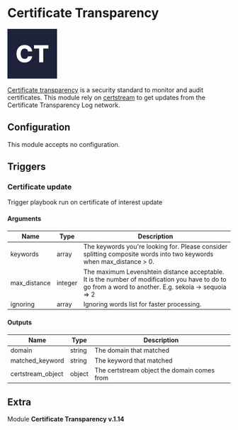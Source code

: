 # Certificate Transparency


![Certificate Transparency](../../assets/playbooks/library/certificate-transparency.png)


[Certificate transparency](https://certificate.transparency.dev/) is a security standard to monitor and audit certificates. This module rely on [certstream](https://certstream.calidog.io/) to get updates from the Certificate Transparency Log network.

## Configuration



This module accepts no configuration.




## Triggers

### Certificate update

Trigger playbook run on certificate of interest update



#### Arguments
| Name      |  Type   |  Description  |
| --------- | ------- | --------------------------- |
| keywords | array | The keywords you're looking for. Please consider splitting composite words into two keywords when max_distance > 0. |
| max_distance | integer | The maximum Levenshtein distance acceptable. It is the number of modification you have to do to go from a word to another. E.g. sekoia -> sequoia => 2 |
| ignoring | array | Ignoring words list for faster processing. |






#### Outputs
| Name      |  Type   |  Description  |
| --------- | ------- | --------------------------- |
| domain | string | The domain that matched |
| matched_keyword | string | The keyword that matched |
| certstream_object | object | The certstream object the domain comes from |















## Extra

Module **Certificate Transparency v.1.14**
